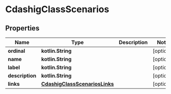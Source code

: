 
# CdashigClassScenarios

## Properties
| Name | Type | Description | Notes |
| ------------ | ------------- | ------------- | ------------- |
| **ordinal** | **kotlin.String** |  |  [optional] |
| **name** | **kotlin.String** |  |  [optional] |
| **label** | **kotlin.String** |  |  [optional] |
| **description** | **kotlin.String** |  |  [optional] |
| **links** | [**CdashigClassScenariosLinks**](CdashigClassScenariosLinks.md) |  |  [optional] |



